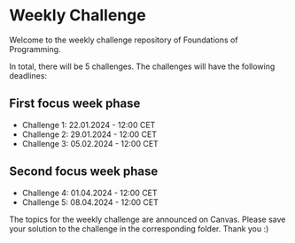 # Weekly Challenge

Welcome to the weekly challenge repository of Foundations of Programming.

In total, there will be 5 challenges. The challenges will have the following deadlines:

## First focus week phase

- Challenge 1: 22.01.2024 - 12:00 CET
- Challenge 2: 29.01.2024 - 12:00 CET
- Challenge 3: 05.02.2024 - 12:00 CET

## Second focus week phase

- Challenge 4: 01.04.2024 - 12:00 CET
- Challenge 5: 08.04.2024 - 12:00 CET

The topics for the weekly challenge are announced on Canvas. Please save your solution to the challenge in the corresponding folder. Thank you :)
